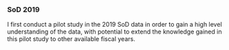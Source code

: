 ### SoD 2019


I first conduct a pilot study in the 2019 SoD data in order to gain a high level understanding of the data, with potential to extend the knowledge gained in this pilot study to other available fiscal years.</p>
